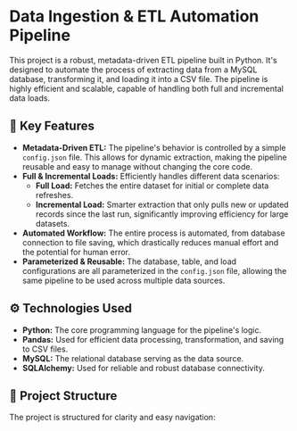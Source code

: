 # Data Ingestion & ETL Automation Pipeline

This project is a robust, metadata-driven ETL pipeline built in Python. It's designed to automate the process of extracting data from a MySQL database, transforming it, and loading it into a CSV file. The pipeline is highly efficient and scalable, capable of handling both full and incremental data loads.

## 🚀 Key Features

- **Metadata-Driven ETL:** The pipeline's behavior is controlled by a simple `config.json` file. This allows for dynamic extraction, making the pipeline reusable and easy to manage without changing the core code.
- **Full & Incremental Loads:** Efficiently handles different data scenarios:
  - **Full Load:** Fetches the entire dataset for initial or complete data refreshes.
  - **Incremental Load:** Smarter extraction that only pulls new or updated records since the last run, significantly improving efficiency for large datasets.
- **Automated Workflow:** The entire process is automated, from database connection to file saving, which drastically reduces manual effort and the potential for human error.
- **Parameterized & Reusable:** The database, table, and load configurations are all parameterized in the `config.json` file, allowing the same pipeline to be used across multiple data sources.

## ⚙️ Technologies Used

- **Python:** The core programming language for the pipeline's logic.
- **Pandas:** Used for efficient data processing, transformation, and saving to CSV files.
- **MySQL:** The relational database serving as the data source.
- **SQLAlchemy:** Used for reliable and robust database connectivity.

## 📂 Project Structure

The project is structured for clarity and easy navigation:
